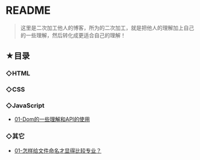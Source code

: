 # README

> 这里是二次加工他人的博客，所为的二次加工，就是把他人的理解加上自己的一些理解，然后转化成更适合自己的理解！

## ★目录

### ◇HTML

### ◇CSS

### ◇JavaScript

- [01-Dom的一些理解和API的使用](./js/01.md)

### ◇其它

- [01-怎样给文件命名才显得比较专业？](./other/01.md)